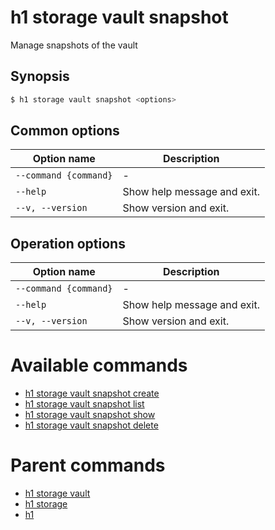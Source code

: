 
# h1 storage vault snapshot

Manage snapshots of the vault

## Synopsis

```bash
$ h1 storage vault snapshot <options>
```

## Common options

| Option name               | Description                 |
| ------------------------- | --------------------------- |
| ```--command {command}``` | -                           |
| ```--help```              | Show help message and exit. |
| ```--v, --version```      | Show version and exit.      |

## Operation options

| Option name               | Description                 |
| ------------------------- | --------------------------- |
| ```--command {command}``` | -                           |
| ```--help```              | Show help message and exit. |
| ```--v, --version```      | Show version and exit.      |

# Available commands

* [h1 storage vault snapshot create](./create/README.md)
* [h1 storage vault snapshot list](./list/README.md)
* [h1 storage vault snapshot show](./show/README.md)
* [h1 storage vault snapshot delete](./delete/README.md)

# Parent commands

* [h1 storage vault](./../README.md)
* [h1 storage](./../../README.md)
* [h1](./../../../README.md)
